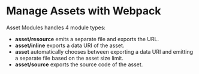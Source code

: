 # Manage Assets with Webpack

Asset Modules handles 4 module types:

- **asset/resource** emits a separate file and exports the URL.
- **asset/inline** exports a data URI of the asset.
- **asset** automatically chooses between exporting a data URI and emitting a separate file based on the asset size limit.
- **asset/source** exports the source code of the asset.
